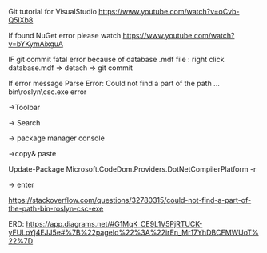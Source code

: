 Git tutorial for VisualStudio https://www.youtube.com/watch?v=oCvb-Q5lXb8

If found NuGet error please watch https://www.youtube.com/watch?v=bYKymAixguA

IF git commit fatal error because of database .mdf file :
right click database.mdf => detach
=> git commit

If error message Parse Error: Could not find a part of the path ... bin\roslyn\csc.exe error

->Toolbar 

-> Search 

-> package manager console 

->copy& paste 

Update-Package Microsoft.CodeDom.Providers.DotNetCompilerPlatform -r 

-> enter

https://stackoverflow.com/questions/32780315/could-not-find-a-part-of-the-path-bin-roslyn-csc-exe

ERD: https://app.diagrams.net/#G1MqK_CE9L1V5PjRTUCK-yFULoYj4EJJ5e#%7B%22pageId%22%3A%22irEn_Mr17YhDBCFMWUoT%22%7D
